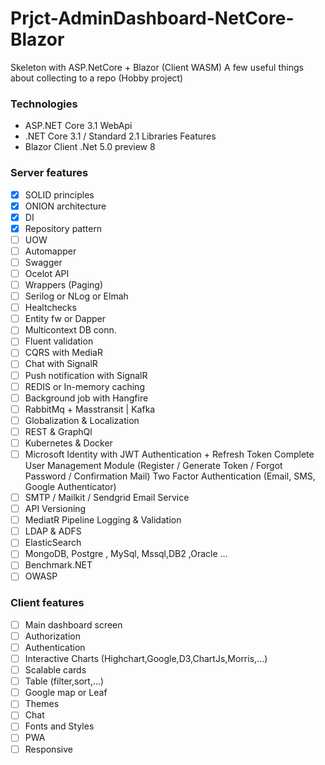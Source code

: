 # Prjct-AdminDashboard-NetCore-Blazor

Skeleton with ASP.NetCore + Blazor (Client WASM) A few useful things about collecting to a repo (Hobby project)

### Technologies

- ASP.NET Core 3.1 WebApi
- .NET Core 3.1 / Standard 2.1 Libraries Features
- Blazor Client .Net 5.0 preview 8

### Server features

- [x] SOLID principles
- [x] ONION architecture
- [x] DI
- [x] Repository pattern
- [ ] UOW
- [ ] Automapper
- [ ] Swagger
- [ ] Ocelot API
- [ ] Wrappers (Paging)
- [ ] Serilog or NLog or Elmah
- [ ] Healtchecks
- [ ] Entity fw or Dapper
- [ ] Multicontext DB conn.
- [ ] Fluent validation
- [ ] CQRS with MediaR
- [ ] Chat with SignalR
- [ ] Push notification with SignalR
- [ ] REDIS or In-memory caching
- [ ] Background job with Hangfire
- [ ] RabbitMq + Masstransit | Kafka
- [ ] Globalization & Localization
- [ ] REST & GraphQl
- [ ] Kubernetes & Docker
- [ ] Microsoft Identity with JWT Authentication + Refresh Token
      Complete User Management Module (Register / Generate Token / Forgot Password / Confirmation Mail) Two Factor Authentication (Email, SMS, Google Authenticator)
- [ ] SMTP / Mailkit / Sendgrid Email Service
- [ ] API Versioning
- [ ] MediatR Pipeline Logging & Validation
- [ ] LDAP & ADFS
- [ ] ElasticSearch
- [ ] MongoDB, Postgre , MySql, Mssql,DB2 ,Oracle ...
- [ ] Benchmark.NET
- [ ] OWASP

### Client features

- [ ] Main dashboard screen
- [ ] Authorization
- [ ] Authentication
- [ ] Interactive Charts (Highchart,Google,D3,ChartJs,Morris,...)
- [ ] Scalable cards
- [ ] Table (filter,sort,...)
- [ ] Google map or Leaf
- [ ] Themes
- [ ] Chat
- [ ] Fonts and Styles
- [ ] PWA
- [ ] Responsive
